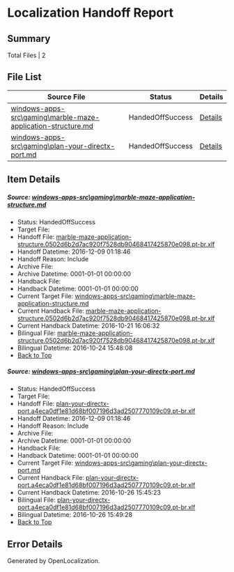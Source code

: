 # <a name='report-top'></a> Localization Handoff Report

## Summary
 Total Files | 2

## File List
 Source File | Status | Details 
 ----------- | ------ | ------- 
 [windows-apps-src\gaming\marble-maze-application-structure.md](https://cpubwin.visualstudio.com/windows-uwp/_git/windows-uwp/commit/931d790ea54ff9ff27202f6c92d415b17e2215ed?path=windows-apps-src%2Fgaming%2Fmarble-maze-application-structure.md&_a=contents) | HandedOffSuccess | [Details](#696d4227bcd3ff4238d81e6f951a61e098fbc2f63544)
 [windows-apps-src\gaming\plan-your-directx-port.md](https://cpubwin.visualstudio.com/windows-uwp/_git/windows-uwp/commit/115377ed3e5a13668481d1122f354610b3077763?path=windows-apps-src%2Fgaming%2Fplan-your-directx-port.md&_a=contents) | HandedOffSuccess | [Details](#f5f66f5da79eb62e3a81f4fe0d7398fed689d3783553)

## Item Details
##### <a name='696d4227bcd3ff4238d81e6f951a61e098fbc2f63544'></a> Source: [windows-apps-src\gaming\marble-maze-application-structure.md](https://cpubwin.visualstudio.com/windows-uwp/_git/windows-uwp/commit/931d790ea54ff9ff27202f6c92d415b17e2215ed?path=windows-apps-src%2Fgaming%2Fmarble-maze-application-structure.md&_a=contents)
* Status: HandedOffSuccess
* Target File: 
* Handoff File: [marble-maze-application-structure.0502d6b2d7ac920f7528db90468417425870e098.pt-br.xlf](https://cpubwin.visualstudio.com/windows-uwp/_git/WDCLib.handoff/commit/348cc769f7f6b843648e4245ba665a103dbaf5a6?path=ol-handoff%2Fcpubwin%2Fwindows-uwp.pt-br%2Fmaster%2Fmarble-maze-application-structure.0502d6b2d7ac920f7528db90468417425870e098.pt-br.xlf&_a=contents)
* Handoff Datetime: 2016-12-09 01:18:46
* Handoff Reason: Include
* Archive File: 
* Archive Datetime: 0001-01-01 00:00:00
* Handback File: 
* Handback Datetime: 0001-01-01 00:00:00
* Current Target File: [windows-apps-src\gaming\marble-maze-application-structure.md](https://cpubwin.visualstudio.com/windows-uwp/_git/windows-uwp.pt-br/commit/3dd81a5f0104a6d0309a18f3f936e65f369d2dc5?path=windows-apps-src%2Fgaming%2Fmarble-maze-application-structure.md&_a=contents)
* Current Handback File: [marble-maze-application-structure.0502d6b2d7ac920f7528db90468417425870e098.pt-br.xlf](https://cpubwin.visualstudio.com/windows-uwp/_git/WDCLib.handback/commit/9c7d16b855d2ba637939395bb4d8f4831e154c6c?path=ol-handback%2FMicrosoft%2Fwindows-apps.pt-br%2Fmaster%2Fmarble-maze-application-structure.0502d6b2d7ac920f7528db90468417425870e098.pt-br.xlf&_a=contents)
* Current Handback Datetime: 2016-10-21 16:06:32
* Bilingual File: [marble-maze-application-structure.0502d6b2d7ac920f7528db90468417425870e098.pt-br.xlf](https://cpubwin.visualstudio.com/windows-uwp/_git/WDCLib.handback/commit/9c7d16b855d2ba637939395bb4d8f4831e154c6c?path=ol-handback%2FMicrosoft%2Fwindows-apps.pt-br%2Fmaster%2Fmarble-maze-application-structure.0502d6b2d7ac920f7528db90468417425870e098.pt-br.xlf&_a=contents)
* Bilingual Datetime: 2016-10-24 15:48:08
* [Back to Top](#report-top)

##### <a name='f5f66f5da79eb62e3a81f4fe0d7398fed689d3783553'></a> Source: [windows-apps-src\gaming\plan-your-directx-port.md](https://cpubwin.visualstudio.com/windows-uwp/_git/windows-uwp/commit/115377ed3e5a13668481d1122f354610b3077763?path=windows-apps-src%2Fgaming%2Fplan-your-directx-port.md&_a=contents)
* Status: HandedOffSuccess
* Target File: 
* Handoff File: [plan-your-directx-port.a4eca0df1e81d68bf007196d3ad2507770109c09.pt-br.xlf](https://cpubwin.visualstudio.com/windows-uwp/_git/WDCLib.handoff/commit/348cc769f7f6b843648e4245ba665a103dbaf5a6?path=ol-handoff%2Fcpubwin%2Fwindows-uwp.pt-br%2Fmaster%2Fplan-your-directx-port.a4eca0df1e81d68bf007196d3ad2507770109c09.pt-br.xlf&_a=contents)
* Handoff Datetime: 2016-12-09 01:18:46
* Handoff Reason: Include
* Archive File: 
* Archive Datetime: 0001-01-01 00:00:00
* Handback File: 
* Handback Datetime: 0001-01-01 00:00:00
* Current Target File: [windows-apps-src\gaming\plan-your-directx-port.md](https://cpubwin.visualstudio.com/windows-uwp/_git/windows-uwp.pt-br/commit/68926285fb957ed31b47747024cb279dad5d1fc8?path=windows-apps-src%2Fgaming%2Fplan-your-directx-port.md&_a=contents)
* Current Handback File: [plan-your-directx-port.a4eca0df1e81d68bf007196d3ad2507770109c09.pt-br.xlf](https://cpubwin.visualstudio.com/windows-uwp/_git/WDCLib.handback/commit/a34cf1f39666c2f4cbd23dbb58d259e141e75c33?path=ol-handback%2FMicrosoft%2Fwindows-apps.pt-br%2Fmaster%2Fplan-your-directx-port.a4eca0df1e81d68bf007196d3ad2507770109c09.pt-br.xlf&_a=contents)
* Current Handback Datetime: 2016-10-26 15:45:23
* Bilingual File: [plan-your-directx-port.a4eca0df1e81d68bf007196d3ad2507770109c09.pt-br.xlf](https://cpubwin.visualstudio.com/windows-uwp/_git/WDCLib.handback/commit/a34cf1f39666c2f4cbd23dbb58d259e141e75c33?path=ol-handback%2FMicrosoft%2Fwindows-apps.pt-br%2Fmaster%2Fplan-your-directx-port.a4eca0df1e81d68bf007196d3ad2507770109c09.pt-br.xlf&_a=contents)
* Bilingual Datetime: 2016-10-26 15:49:28
* [Back to Top](#report-top)


## Error Details

Generated by OpenLocalization.
